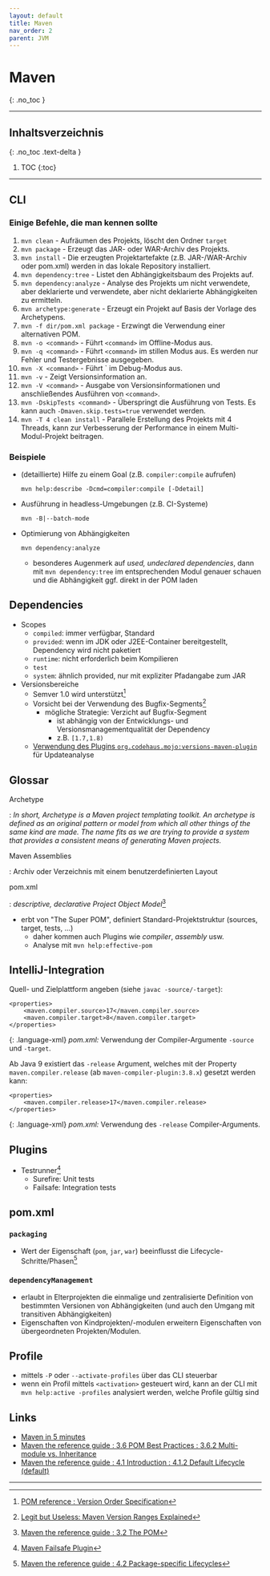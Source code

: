 ```yaml
---
layout: default
title: Maven
nav_order: 2
parent: JVM
---
```


# Maven
{: .no_toc }

---

## Inhaltsverzeichnis
{: .no_toc .text-delta }

1. TOC
{:toc}

---

## CLI

### Einige Befehle, die man kennen sollte

1. `mvn clean` - Aufräumen des Projekts, löscht den Ordner `target`
2. `mvn package` - Erzeugt das JAR- oder WAR-Archiv des Projekts.
3. `mvn install` - Die erzeugten Projektartefakte (z.B. JAR-/WAR-Archiv oder 
    pom.xml) werden in das lokale Repository installiert.
4. `mvn dependency:tree` - Listet den Abhängigkeitsbaum des Projekts auf.
5. `mvn dependency:analyze` - Analyse des Projekts um nicht verwendete, aber
    deklarierte und verwendete, aber nicht deklarierte Abhängigkeiten zu 
    ermitteln.
6. `mvn archetype:generate` - Erzeugt ein Projekt auf Basis der Vorlage des
   Archetypens.
7. `mvn -f dir/pom.xml package` - Erzwingt die Verwendung einer alternativen
    POM.
8. `mvn -o <command>` - Führt `<command>` im Offline-Modus aus.
9. `mvn -q <command>` - Führt `<command>` im stillen Modus aus. Es werden nur
   Fehler und Testergebnisse ausgegeben.
10. `mvn -X <command>` - Führt `<command> im Debug-Modus aus.
11. `mvn -v` - Zeigt Versionsinformation an.
12. `mvn -V <command>` - Ausgabe von Versionsinformationen und anschließendes 
    Ausführen von `<command>`.
13. `mvn -DskipTests <command>` - Überspringt die Ausführung von Tests. Es kann
    auch `-Dmaven.skip.tests=true` verwendet werden.
14. `mvn -T 4 clean install` - Parallele Erstellung des Projekts mit 4 Threads,
    kann zur Verbesserung der Performance in einem Multi-Modul-Projekt 
    beitragen.

### Beispiele

* (detaillierte) Hilfe zu einem Goal (z.B. `compiler:compile` aufrufen)

      mvn help:describe -Dcmd=compiler:compile [-Ddetail]

* Ausführung in headless-Umgebungen (z.B. CI-Systeme)

      mvn -B|--batch-mode

* Optimierung von Abhängigkeiten

      mvn dependency:analyze

  * besonderes Augenmerk auf _used, undeclared dependencies_, dann mit 
    `mvn dependency:tree` im entsprechenden Modul genauer schauen und die 
    Abhängigkeit ggf. direkt in der POM laden

## Dependencies

* Scopes
  * `compiled`: immer verfügbar, Standard
  * `provided`: wenn im JDK oder J2EE-Container bereitgestellt, Dependency wird 
     nicht paketiert
  * `runtime`: nicht erforderlich beim Kompilieren
  * `test`
  * `system`: ähnlich provided, nur mit expliziter Pfadangabe zum JAR
* Versionsbereiche
  * Semver 1.0 wird unterstützt[^maven-semver-support]
  * <i class="bi bi-exclamation-triangle-fill"></i> Vorsicht bei der Verwendung 
    des Bugfix-Segments[^maven-semver-bugfix]
    * mögliche Strategie: Verzicht auf Bugfix-Segment
      * ist abhängig von der Entwicklungs- und Versionsmanagementqualität der 
        Dependency
      * z.B. `[1.7,1.8)`
  * [Verwendung des Plugins `org.codehaus.mojo:versions-maven-plugin`](https://www.baeldung.com/maven-dependency-latest-version) 
    für Updateanalyse

## Glossar

Archetype

: _In short, Archetype is a Maven project templating toolkit. An archetype is
  defined as an original pattern or model from which all other things of the
  same kind are made. The name fits as we are trying to provide a system that
  provides a consistent means of generating Maven projects._

Maven Assemblies

: Archiv oder Verzeichnis mit einem benutzerdefinierten Layout

pom.xml

: _descriptive, declarative Project Object Model_[^the-pom]

  * erbt von "The Super POM", definiert Standard-Projektstruktur (sources,
    target, tests, ...)
    * daher kommen auch Plugins wie _compiler_, _assembly_ usw.
    * Analyse mit `mvn help:effective-pom`

## IntelliJ-Integration

Quell- und Zielplattform angeben (siehe `javac -source/-target`):

~~~
<properties>
    <maven.compiler.source>17</maven.compiler.source>
    <maven.compiler.target>8</maven.compiler.target>
</properties>
~~~
{: .language-xml}
_pom.xml:_ Verwendung der Compiler-Argumente `-source` und `-target`.

Ab Java 9 existiert das `-release` Argument, welches mit der Property 
`maven.compiler.release` (ab `maven-compiler-plugin:3.8.x`) gesetzt werden kann:

~~~
<properties>
    <maven.compiler.release>17</maven.compiler.release>
</properties>
~~~
{: .language-xml}
_pom.xml:_ Verwendung des `-release` Compiler-Arguments.

## Plugins

* Testrunner[^testrunner]
  * Surefire: Unit tests
  * Failsafe: Integration tests

## pom.xml

### `packaging`

* <i class="bi bi-exclamation-triangle-fill"></i> Wert der Eigenschaft (`pom`, 
  `jar`, `war`) beeinflusst die Lifecycle-Schritte/Phasen[^package-specific-lifecycle]

### `dependencyManagement`

* erlaubt in Elterprojekten die einmalige und zentralisierte Definition von 
  bestimmten Versionen von Abhängigkeiten (und auch den Umgang mit transitiven 
  Abhängigkeiten)
* <i class="bi bi-exclamation-triangle-fill"></i> Eigenschaften von 
  Kindprojekten/-modulen erweitern Eigenschaften von übergeordneten 
  Projekten/Modulen.

## Profile

* <i class="bi bi-lightbulb-fill"></i> mittels `-P` oder `--activate-profiles` über 
  das CLI steuerbar
* <i class="bi bi-lightbulb-fill"></i> wenn ein Profil mittels `<activation>` 
  gesteuert wird, kann an der CLI mit `mvn help:active -profiles` analysiert 
  werden, welche Profile gültig sind

## Links

* [Maven in 5 minutes](https://maven.apache.org/guides/getting-started/maven-in-five-minutes.html)
* [Maven the reference guide : 3.6 POM Best Practices : 3.6.2 Multi-module vs. Inheritance](https://books.sonatype.com/mvnref-book/reference/pom-relationships-sect-pom-best-practice.html#pom-relationships-sect-multi-vs-inherit)
* [Maven the reference guide : 4.1 Introduction : 4.1.2 Default Lifecycle (default)](https://books.sonatype.com/mvnref-book/reference/lifecycle-sect-structure.html#lifecycle-sect-default)

---

[^testrunner]: [Maven Failsafe Plugin](http://maven.apache.org/surefire/maven-failsafe-plugin/index.html)
[^the-pom]: [Maven the reference guide : 3.2 The POM](https://books.sonatype.com/mvnref-book/reference/pom-relationships-sect-pom.html)
[^package-specific-lifecycle]: [Maven the reference guide : 4.2 Package-specific Lifecycles](https://books.sonatype.com/mvnref-book/reference/lifecycle-sect-package-specific.html)
[^maven-semver-support]: [POM reference : Version Order Specification](https://maven.apache.org/pom.html#version-order-specification)
[^maven-semver-bugfix]: [Legit but Useless: Maven Version Ranges Explained](https://medium.com/@MichaKutz/legit-but-useless-maven-version-ranges-explained-d4ba66ac654)
